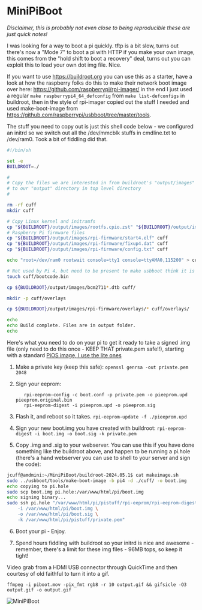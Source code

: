 # MiniPiBoot

*Disclaimer, this is probably not even close to being reproducible these are just quick notes!*

I was looking for a way to boot a pi quickly.  tftp is a bit slow, turns out there's now a "Mode 7" to boot a pi with HTTP if you make your own image, this comes from the "hold shift to boot a recovery" deal, turns out you can exploit this to load your own dot img file.  Nice.


If you want to use https://buildroot.org you can use this as a starter, have a look at how the raspberry folks do this to make their network boot image over here:  https://github.com/raspberrypi/rpi-imager/ in the end I just used a regular ```make raspberrypi4_64_defconfig``` from ```make list-defconfigs``` in buildroot, then in the style of rpi-imager copied out the stuff I needed and used make-boot-image from https://github.com/raspberrypi/usbboot/tree/master/tools.  

The stuff you need to copy out is just this shell code below - we configured an initrd so we switch out all the /dev/mmcblk stuffs in cmdline.txt to /dev/ram0.  Took a bit of fiddling did that.

```bash
#!/bin/sh

set -e
BUILDROOT=./

#
# Copy the files we are interested in from buildroot's "output/images" directory
# to our "output" directory in top level directory 
#

rm -rf cuff
mkdir cuff

# Copy Linux kernel and initramfs
cp "${BUILDROOT}/output/images/rootfs.cpio.zst" "${BUILDROOT}/output/images/Image.gz" cuff
# Raspberry Pi firmware files
cp "${BUILDROOT}/output/images/rpi-firmware/start4.elf" cuff
cp "${BUILDROOT}/output/images/rpi-firmware/fixup4.dat" cuff
cp "${BUILDROOT}/output/images/rpi-firmware/config.txt" cuff

echo "root=/dev/ram0 rootwait console=tty1 console=ttyAMA0,115200" > cuff/cmdline.txt

# Not used by Pi 4, but need to be present to make usbboot think it is a valid directory
touch cuff/bootcode.bin

cp ${BUILDROOT}/output/images/bcm2711*.dtb cuff/

mkdir -p cuff/overlays

cp ${BUILDROOT}/output/images/rpi-firmware/overlays/* cuff/overlays/

echo
echo Build complete. Files are in output folder.
echo
```


Here's what you need to do on your pi to get it ready to take a signed .img file (only need to do this once - KEEP THAT private.pem safe!!), starting with a standard [PiOS image, I use the lite ones](https://www.raspberrypi.com/software/operating-systems/)

1. Make a private key (keep this safe):
   ```openssl genrsa -out private.pem 2048```


2. Sign your eeprom:
   ```
      rpi-eeprom-config -c boot.conf -p private.pem -o pieeprom.upd pieeprom.original.bin
      rpi-eeprom-digest -i pieeprom.upd -o pieeprom.sig
   ```


3. Flash it, and reboot so it takes.
```rpi-eeprom-update -f ./pieeprom.upd```

4. Sign your new boot.img you have created with buildroot: ```rpi-eeprom-digest -i boot.img -o boot.sig -k private.pem```

5. Copy .img and .sig to your webserver.  You can use this if you have done something like the buildroot above, and happen to be running a pi.hole (there's a hand webserver you can use to shell to your server and sign the code):

```bash
jcuff@amdmini:~/MiniPiBoot/buildroot-2024.05.1$ cat makeimage.sh 
sudo ../usbboot/tools/make-boot-image -b pi4 -d ./cuff/ -o boot.img
echo copying to pi.hole
sudo scp boot.img pi.hole:/var/www/html/pi/boot.img
echo signing binary...
sudo ssh pi.hole "/var/www/html/pi/pistuff/rpi-eeprom/rpi-eeprom-digest \
	-i /var/www/html/pi/boot.img \
	-o /var/www/html/pi/boot.sig \
	-k /var/www/html/pi/pistuff/private.pem"
```

6. Boot your pi - Enjoy.

7. Spend hours fiddling with buildroot so your initrd is nice and awesome - remember, there's a limit for these img files - 96MB tops, so keep it tight!


Video grab from a HDMI USB connector through QuickTime and then courtesy of old faithful to turn it into a gif.

```ffmpeg -i piboot.mov -pix_fmt rgb8 -r 10 output.gif && gifsicle -O3 output.gif -o output.gif```

![MiniPiBoot](./output.gif)





